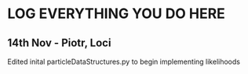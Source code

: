 <!---
# Quick references

Some important specs that we have

### Front of the robot
Front is always where the two wheels and most of the electronics sit

### Motor pins
Looking at the robot from above, the
LEFT motor is: PORT A
RIGHT motor is: PORT D

### MAC of the PI
Here:
``` 80:1f:02:af:5e:1c ```
The RPI IP lookup page is [Here](https://www.doc.ic.ac.uk/~jrj07/robotics/index.cgi)


## Some interesting code we have

### Log plotter
In the 5.2 folder, we have a python file ```plot_log.py```
Usage:
```
python plot_log.py LOGNAME MOTORNO
```

# Baby Steps

## PID tuning

### P value
```Step size: 100
From 100 to 800
minPWM = 18.0```

|Motor |Error square  |Proportional |
|------|-------------:|------------:|
|0     |0.392         |700          |
|1     |0.318         |700          |

Period of Oscillation (P_u), for Motor 0 = 0.25425


LEFT MOTOR: KP = KU = 760, start = 61.1539, stop = 62.9988, cycles = 8, PU = 0.2306 seconds

New KP = 456 (0.6 * KU)
KI = 3954 (2KP/PU)
KD = 13.1 (KP*PU / 8)

RIGHT MOTOR: KP = KU = 740, start = 165.485, stop = 168.448, cycles = 13, PU = 0.2279 seconds

New KP = 444 (0.6 * KU)
KI = 3896 (2KP/PU)
KD = 12.6 (KP*PU / 8)

KI values are way too high, adjust downwards.

### 5.4 Drive in a square
|Measurement|X      |Y      |
|-----------|-------|-------|
|1          |-0.4   |-0.8   |
|2          |-0.4   |-0.8   |
|3          |0.6    |0.55   |
|4          |0.6    |0.30   |
|5          |0.6    |0.00   |
|6          |0.6    |0.00   |
|7          |0.6    |-0.35  |
|8          |0.3    |0.00   |
|9          |0.9    |0.00   |
|10         |0.45   |-0.25  |

Based on these measurements, we have calculated the following covariance matrix. For the method of calculations, please see ```Lab1_5_4_Cov_Matrix.ods```


![alt text](https://github.com/balassaloci/Robotics-lab/raw/master/images/5_4_cov_matrix.png "Covariance matrix")
-->

# LOG EVERYTHING YOU DO HERE

## 14th Nov - Piotr, Loci
Edited inital particleDataStructures.py to begin implementing likelihoods
